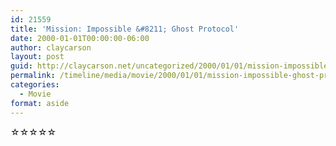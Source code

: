 ```yaml
---
id: 21559
title: 'Mission: Impossible &#8211; Ghost Protocol'
date: 2000-01-01T00:00:00-06:00
author: claycarson
layout: post
guid: http://claycarson.net/uncategorized/2000/01/01/mission-impossible-ghost-protocol/
permalink: /timeline/media/movie/2000/01/01/mission-impossible-ghost-protocol/
categories:
  - Movie
format: aside
---
```

<div class="media-details"></div>

<div class="media-creator"></div>

<div class="media-rating">☆☆☆☆☆</div>